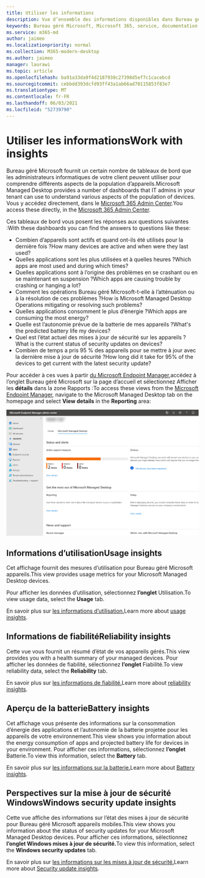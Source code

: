 ```yaml
---
title: Utiliser les informations
description: Vue d’ensemble des informations disponibles dans Bureau géré Microsoft
keywords: Bureau géré Microsoft, Microsoft 365, service, documentation
ms.service: m365-md
author: jaimeo
ms.localizationpriority: normal
ms.collection: M365-modern-desktop
ms.author: jaimeo
manager: laurawi
ms.topic: article
ms.openlocfilehash: ba91a33da9f4d2187938c27398d5ef7c1cacebcd
ms.sourcegitcommit: cebbdd393dcfd93ff43a1ab66ad70115853f83e7
ms.translationtype: MT
ms.contentlocale: fr-FR
ms.lasthandoff: 06/03/2021
ms.locfileid: "52739790"
---
```

# <a name="work-with-insights"></a><span data-ttu-id="344b2-104">Utiliser les informations</span><span class="sxs-lookup"><span data-stu-id="344b2-104">Work with insights</span></span>

<span data-ttu-id="344b2-105">Bureau géré Microsoft fournit un certain nombre de tableaux de bord que les administrateurs informatiques de votre client peuvent utiliser pour comprendre différents aspects de la population d’appareils.</span><span class="sxs-lookup"><span data-stu-id="344b2-105">Microsoft Managed Desktop provides a number of dashboards that IT admins in your tenant can use to understand various aspects of the population of devices.</span></span> <span data-ttu-id="344b2-106">Vous y accédez directement, dans le [Microsoft 365 Admin Center](https://admin.microsoft.com/adminportal/home?previewoff=false#/microsoftmanageddesktop).</span><span class="sxs-lookup"><span data-stu-id="344b2-106">You access these directly, in the [Microsoft 365 Admin Center](https://admin.microsoft.com/adminportal/home?previewoff=false#/microsoftmanageddesktop).</span></span>

<span data-ttu-id="344b2-107">Ces tableaux de bord vous posent les réponses aux questions suivantes :</span><span class="sxs-lookup"><span data-stu-id="344b2-107">With these dashboards you can find the answers to questions like these:</span></span>

- <span data-ttu-id="344b2-108">Combien d’appareils sont actifs et quand ont-ils été utilisés pour la dernière fois ?</span><span class="sxs-lookup"><span data-stu-id="344b2-108">How many devices are active and when were they last used?</span></span>
- <span data-ttu-id="344b2-109">Quelles applications sont les plus utilisées et à quelles heures ?</span><span class="sxs-lookup"><span data-stu-id="344b2-109">Which apps are most used and during which times?</span></span>
- <span data-ttu-id="344b2-110">Quelles applications sont à l’origine des problèmes en se crashant ou en se maintenant en suspension ?</span><span class="sxs-lookup"><span data-stu-id="344b2-110">Which apps are causing trouble by crashing or hanging a lot?</span></span>
- <span data-ttu-id="344b2-111">Comment les opérations Bureau géré Microsoft-t-elle à l’atténuation ou à la résolution de ces problèmes ?</span><span class="sxs-lookup"><span data-stu-id="344b2-111">How is Microsoft Managed Desktop Operations mitigating or resolving such problems?</span></span>
- <span data-ttu-id="344b2-112">Quelles applications consomment le plus d’énergie ?</span><span class="sxs-lookup"><span data-stu-id="344b2-112">Which apps are consuming the most energy?</span></span>
- <span data-ttu-id="344b2-113">Quelle est l’autonomie prévue de la batterie de mes appareils ?</span><span class="sxs-lookup"><span data-stu-id="344b2-113">What's the predicted battery life my devices?</span></span>
- <span data-ttu-id="344b2-114">Quel est l’état actuel des mises à jour de sécurité sur les appareils ?</span><span class="sxs-lookup"><span data-stu-id="344b2-114">What is the current status of security updates on devices?</span></span>
- <span data-ttu-id="344b2-115">Combien de temps a pris 95 % des appareils pour se mettre à jour avec la dernière mise à jour de sécurité ?</span><span class="sxs-lookup"><span data-stu-id="344b2-115">How long did it take for 95% of the devices to get current with the latest security update?</span></span>


<span data-ttu-id="344b2-116">Pour accéder à ces vues à partir [du Microsoft Endpoint Manager,](https://endpoint.microsoft.com/)accédez à l’onglet Bureau géré Microsoft  sur la page d’accueil et sélectionnez Afficher les **détails** dans la zone Rapports :</span><span class="sxs-lookup"><span data-stu-id="344b2-116">To access these views from the [Microsoft Endpoint Manager](https://endpoint.microsoft.com/), navigate to the Microsoft Managed Desktop tab on the homepage and select **View details** in the **Reporting** area:</span></span>


![Page principale du centre d’administration avec zone De rapports en bas à gauche et lien Afficher les détails](../../media/insights-main.png)


## <a name="usage-insights"></a><span data-ttu-id="344b2-118">Informations d’utilisation</span><span class="sxs-lookup"><span data-stu-id="344b2-118">Usage insights</span></span>
<span data-ttu-id="344b2-119">Cet affichage fournit des mesures d’utilisation pour Bureau géré Microsoft appareils.</span><span class="sxs-lookup"><span data-stu-id="344b2-119">This view provides usage metrics for your Microsoft Managed Desktop devices.</span></span> 

<span data-ttu-id="344b2-120">Pour afficher les données d’utilisation, sélectionnez **l’onglet** Utilisation.</span><span class="sxs-lookup"><span data-stu-id="344b2-120">To view usage data, select the **Usage** tab.</span></span>

<span data-ttu-id="344b2-121">En savoir plus sur [les informations d’utilisation.](usage-insights.md)</span><span class="sxs-lookup"><span data-stu-id="344b2-121">Learn more about [usage insights](usage-insights.md).</span></span>

## <a name="reliability-insights"></a><span data-ttu-id="344b2-122">Informations de fiabilité</span><span class="sxs-lookup"><span data-stu-id="344b2-122">Reliability insights</span></span>
<span data-ttu-id="344b2-123">Cette vue vous fournit un résumé d’état de vos appareils gérés.</span><span class="sxs-lookup"><span data-stu-id="344b2-123">This view provides you with a health summary of your managed devices.</span></span> <span data-ttu-id="344b2-124">Pour afficher les données de fiabilité, sélectionnez **l’onglet** Fiabilité.</span><span class="sxs-lookup"><span data-stu-id="344b2-124">To view reliability data, select the **Reliability** tab.</span></span>

<span data-ttu-id="344b2-125">En savoir plus sur [les informations de fiabilité.](reliability-insights.md)</span><span class="sxs-lookup"><span data-stu-id="344b2-125">Learn more about [reliability insights](reliability-insights.md).</span></span>

## <a name="battery-insights"></a><span data-ttu-id="344b2-126">Aperçu de la batterie</span><span class="sxs-lookup"><span data-stu-id="344b2-126">Battery insights</span></span>
<span data-ttu-id="344b2-127">Cet affichage vous présente des informations sur la consommation d’énergie des applications et l’autonomie de la batterie projetée pour les appareils de votre environnement.</span><span class="sxs-lookup"><span data-stu-id="344b2-127">This view shows you information about the energy consumption of apps and projected battery life for devices in your environment.</span></span> <span data-ttu-id="344b2-128">Pour afficher ces informations, sélectionnez **l’onglet** Batterie.</span><span class="sxs-lookup"><span data-stu-id="344b2-128">To view this information, select the **Battery** tab.</span></span>

<span data-ttu-id="344b2-129">En savoir plus sur [les informations sur la batterie.](battery-insights.md)</span><span class="sxs-lookup"><span data-stu-id="344b2-129">Learn more about [Battery insights](battery-insights.md).</span></span>

## <a name="windows-security-update-insights"></a><span data-ttu-id="344b2-130">Perspectives sur la mise à jour de sécurité Windows</span><span class="sxs-lookup"><span data-stu-id="344b2-130">Windows security update insights</span></span>
<span data-ttu-id="344b2-131">Cette vue affiche des informations sur l’état des mises à jour de sécurité pour Bureau géré Microsoft appareils mobiles.</span><span class="sxs-lookup"><span data-stu-id="344b2-131">This view shows you information about the status of security updates for your Microsoft Managed Desktop devices.</span></span> <span data-ttu-id="344b2-132">Pour afficher ces informations, sélectionnez **l’onglet Windows mises à jour de sécurité.**</span><span class="sxs-lookup"><span data-stu-id="344b2-132">To view this information, select the **Windows security updates** tab.</span></span>

<span data-ttu-id="344b2-133">En savoir plus sur [les informations sur les mises à jour de sécurité.](security-update-insights.md)</span><span class="sxs-lookup"><span data-stu-id="344b2-133">Learn more about [Security update insights](security-update-insights.md).</span></span>
